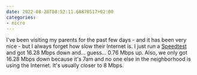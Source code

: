 ```yaml
---
date: 2022-08-28T08:52:11.68878517+02:00
categories:
- micro
---
```


I've been visiting my parents for the past few days - and it has been very nice - but I always forget how slow their Internet is. I just run a [Speedtest](https://www.speedtest.net) and got 16.28 Mbps down and... guess... 0.76 Mbps up. Also, we only got 16.28 Mbps down because it's 7am and no one else in the neighborhood is using the Internet. It's usually closer to 8 Mbps.
